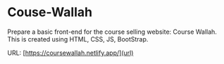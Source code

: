 # Couse-Wallah
Prepare a basic front-end for the course selling website: Course Wallah. This is created using HTML, CSS, JS, BootStrap.

URL: [https://coursewallah.netlify.app/](url)
